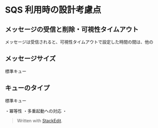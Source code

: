 # SQS 利用時の設計考慮点

## メッセージの受信と削除・可視性タイムアウト
メッセージは受信されると、可視性タイムアウトで設定した時間の間は、他の



## メッセージサイズ

標準キュー

## キューのタイプ
標準キュー

・冪等性
・多重起動への対応
・


> Written with [StackEdit](https://stackedit.io/).
<!--stackedit_data:
eyJoaXN0b3J5IjpbMTA3NTE2MTQ2NSwtNTMzNjA0MjM1XX0=
-->
